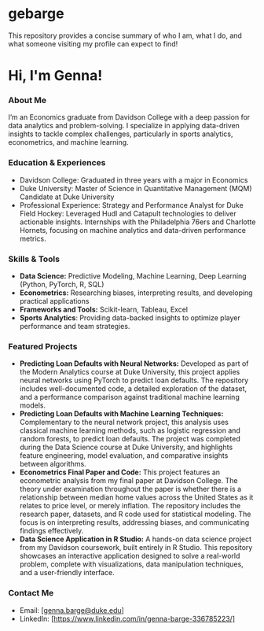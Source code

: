 # gebarge
This repository provides a concise summary of who I am, what I do, and what someone visiting my profile can expect to find!

# Hi, I'm Genna! 

### About Me

I’m an Economics graduate from Davidson College with a deep passion for data analytics and problem-solving. I specialize in applying data-driven insights to tackle complex challenges, particularly in sports analytics, econometrics, and machine learning.

### Education & Experiences
- Davidson College: Graduated in three years with a major in Economics
- Duke University: Master of Science in Quantitative Management (MQM) Candidate at Duke University
- Professional Experience: Strategy and Performance Analyst for Duke Field Hockey: Leveraged Hudl and Catapult technologies to deliver actionable insights. Internships with the Philadelphia 76ers and Charlotte Hornets, focusing on machine analytics and data-driven performance metrics.

### Skills & Tools
- **Data Science:** Predictive Modeling, Machine Learning, Deep Learning (Python, PyTorch, R, SQL)
- **Econometrics:** Researching biases, interpreting results, and developing practical applications
- **Frameworks and Tools:** Scikit-learn, Tableau, Excel
- **Sports Analytics**: Providing data-backed insights to optimize player performance and team strategies.

### Featured Projects
- **Predicting Loan Defaults with Neural Networks:** Developed as part of the Modern Analytics course at Duke University, this project applies neural networks using PyTorch to predict loan defaults. The repository includes well-documented code, a detailed exploration of the dataset, and a performance comparison against traditional machine learning models.
- **Predicting Loan Defaults with Machine Learning Techniques:** Complementary to the neural network project, this analysis uses classical machine learning methods, such as logistic regression and random forests, to predict loan defaults. The project was completed during the Data Science course at Duke University, and highlights feature engineering, model evaluation, and comparative insights between algorithms.
- **Econometrics Final Paper and Code:** This project features an econometric analysis from my final paper at Davidson College. The theory under examination throughout the paper is whether there is a relationship between median home values across the United States as it relates to price level, or merely inflation. The repository includes the research paper, datasets, and R code used for statistical modeling. The focus is on interpreting results, addressing biases, and communicating findings effectively.
- **Data Science Application in R Studio:** A hands-on data science project from my Davidson coursework, built entirely in R Studio. This repository showcases an interactive application designed to solve a real-world problem, complete with visualizations, data manipulation techniques, and a user-friendly interface.

### Contact Me
- Email: [genna.barge@duke.edu]
- LinkedIn: [https://www.linkedin.com/in/genna-barge-336785223/]
